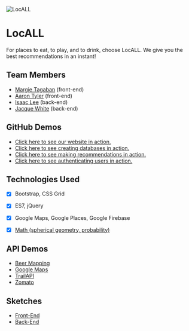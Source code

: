 ![LocALL](assets/images/locall_splash.png?raw=true)
# LocALL
For places to eat, to play, and to drink, choose LocALL. We give you the best recommendations in an instant!

## Team Members
- [Margie Tagaban](https://www.linkedin.com/in/margarita-tagaban/) (front-end)
- [Aaron Tyler](https://github.com/atyler88/) (front-end)
- [Isaac Lee](https://www.linkedin.com/in/ijlee2/) (back-end)
- [Jacque White](https://www.linkedin.com/in/jacquelinewhite15/) (back-end)

## GitHub Demos
- [Click here to see our website in action.](https://ijlee2.github.io/LocALL/)
- [Click here to see creating databases in action.](https://ijlee2.github.io/LocALL/admin/create_databases_nofirebase.html)
- [Click here to see making recommendations in action.](https://ijlee2.github.io/LocALL/admin/display_recommendations.html)
- [Click here to see authenticating users in action.](https://ijlee2.github.io/LocALL/admin/authenticate_users.html)

## Technologies Used
- [x] Bootstrap, CSS Grid

- [x] ES7, jQuery

- [x] Google Maps, Google Places, Google Firebase

- [x] [Math (spherical geometry, probability)](https://crunchingnumbers.live/2017/09/15/metric-and-probability-based-recommendations/)

## API Demos
- [Beer Mapping](https://ijlee2.github.io/LocALL/api_demos/beer_mapping.html)
- [Google Maps](https://ijlee2.github.io/LocALL/api_demos/google_maps.html)
- [TrailAPI](https://ijlee2.github.io/LocALL/api_demos/trail_api.html)
- [Zomato](https://ijlee2.github.io/LocALL/api_demos/zomato.html)

## Sketches
- [Front-End](https://raw.githubusercontent.com/ijlee2/LocALL/master/sketches/front_end.jpg)
- [Back-End](https://raw.githubusercontent.com/ijlee2/LocALL/master/sketches/back_end.jpg)

